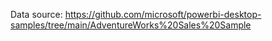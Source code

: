 Data source: https://github.com/microsoft/powerbi-desktop-samples/tree/main/AdventureWorks%20Sales%20Sample